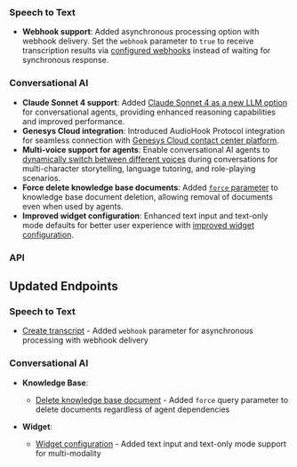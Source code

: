 ### Speech to Text

- **Webhook support**: Added asynchronous processing option with webhook delivery. Set the `webhook` parameter to `true` to receive transcription results via [configured webhooks](/docs/api-reference/speech-to-text/convert#request.body.webhook.webhook) instead of waiting for synchronous response.

### Conversational AI

- **Claude Sonnet 4 support**: Added [Claude Sonnet 4 as a new LLM option](/docs/conversational-ai/customization/llm#anthropic) for conversational agents, providing enhanced reasoning capabilities and improved performance.
- **Genesys Cloud integration**: Introduced AudioHook Protocol integration for seamless connection with [Genesys Cloud contact center platform](/docs/conversational-ai/phone-numbers/c-caa-s-integrations/genesys).
- **Multi-voice support for agents**: Enable conversational AI agents to [dynamically switch between different voices](/docs/conversational-ai/customization/voice/multi-voice) during conversations for multi-character storytelling, language tutoring, and role-playing scenarios.
- **Force delete knowledge base documents**: Added [`force` parameter](/docs/api-reference/knowledge-base/delete#request.query.force.force) to knowledge base document deletion, allowing removal of documents even when used by agents.
- **Improved widget configuration**: Enhanced text input and text-only mode defaults for better user experience with [improved widget configuration](/docs/api-reference/widget/get#response.body.widget_config.supports_text_only).

### API

<Accordion title="View API changes">

## Updated Endpoints

### Speech to Text

- [Create transcript](/docs/api-reference/speech-to-text/convert) - Added `webhook` parameter for asynchronous processing with webhook delivery

### Conversational AI

- **Knowledge Base**:

  - [Delete knowledge base document](/docs/api-reference/knowledge-base/delete) - Added `force` query parameter to delete documents regardless of agent dependencies

- **Widget**:
  - [Widget configuration](/docs/api-reference/widget/get) - Added text input and text-only mode support for multi-modality

</Accordion>
